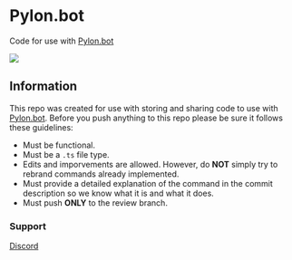 # Pylon.bot
Code for use with [Pylon.bot](https://Pylon.bot)

![](https://raw.githubusercontent.com/newhorizon-development/Pylon-Bot/master/images/Screenshot_2020-11-01_02-25-13.png)

## Information


This repo was created for use with storing and sharing code to use with [Pylon.bot](https://Pylon.bot).
Before you push anything to this repo please be sure it follows these guidelines:

 - Must be functional.
 - Must be a `.ts` file type.
 - Edits and imporvements are allowed. However, do **NOT** simply try to rebrand commands already implemented.
 - Must provide a detailed explanation of the command in the commit description so we know what it is and what it does.
 - Must push **ONLY** to the review branch.

### Support
 [Discord](https://discord.gg/hC6Bbtj)